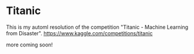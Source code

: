 # Titanic
This is my automl resolution of the competition "Titanic - Machine Learning from Disaster".
https://www.kaggle.com/competitions/titanic

more coming soon!
